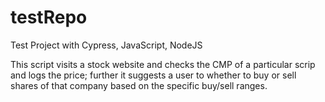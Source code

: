 # testRepo
Test Project with Cypress, JavaScript, NodeJS

This script visits a stock website and checks the CMP of a particular scrip and logs the price; further it suggests a user to whether to buy or sell shares of that company based on the specific buy/sell ranges.
